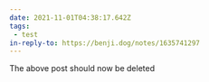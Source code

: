 ```yaml
---
date: 2021-11-01T04:38:17.642Z
tags:
 - test
in-reply-to: https://benji.dog/notes/1635741297
---
```


The above post should now be deleted